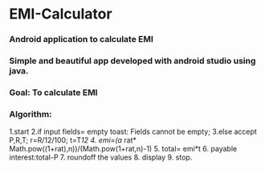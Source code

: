# EMI-Calculator
### Android application to calculate EMI
### Simple and beautiful app developed with android studio using java.
### Goal: To calculate EMI
### Algorithm:
1.start
2.if input fields= empty
   toast: Fields cannot be empty;
3.else accept P,R,T; 
       r=R/12/100;
       t=T*12
4. emi=(a* rat* Math.pow((1+rat),n))/(Math.pow(1+rat,n)-1)
5. total= emi*t
6. payable interest:total-P
7. roundoff the values
8. display
9. stop.
    
